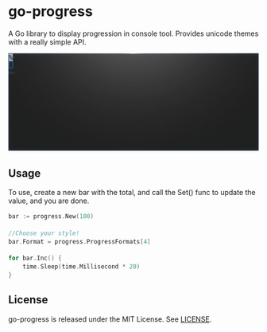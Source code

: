 # go-progress

A Go library to display progression in console tool. Provides unicode themes with a really simple API.

![example gif](example/tty.gif)

## Usage

To use, create a new bar with the total, and call the Set() func to update the value, and you are done.

```go
bar := progress.New(100)

//Choose your style!
bar.Format = progress.ProgressFormats[4]

for bar.Inc() {
	time.Sleep(time.Millisecond * 20)
}
```

## License

go-progress is released under the MIT License. See [LICENSE](https://github.com/raoulh/go-progress/blob/master/LICENSE).
